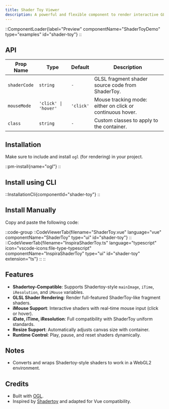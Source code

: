 ```yaml
---
title: Shader Toy Viewer
description: A powerful and flexible component to render interactive GLSL shaders from ShaderToy in the browser.
---
```


::ComponentLoader{label="Preview" componentName="ShaderToyDemo" type="examples" id="shader-toy"}
::

## API

| Prop Name    | Type                 | Default   | Description                                               |
| ------------ | -------------------- | --------- | --------------------------------------------------------- |
| `shaderCode` | `string`             | `-`       | GLSL fragment shader source code from ShaderToy.          |
| `mouseMode`  | `'click' \| 'hover'` | `'click'` | Mouse tracking mode: either on click or continuous hover. |
| `class`      | `string`             | `-`       | Custom classes to apply to the container.                 |

## Installation

Make sure to include and install `ogl` (for rendering) in your project.

::pm-install{name="ogl"}
::

## Install using CLI

::InstallationCli{componentId="shader-toy"}
::

## Install Manually

Copy and paste the following code:

::code-group
::CodeViewerTab{filename="ShaderToy.vue" language="vue" componentName="ShaderToy" type="ui" id="shader-toy"}
::
::CodeViewerTab{filename="InspiraShaderToy.ts" language="typescript" icon="vscode-icons:file-type-typescript" componentName="InspiraShaderToy" type="ui" id="shader-toy" extension="ts"}
::
::

## Features

- **Shadertoy-Compatible**: Supports Shadertoy-style `mainImage`, `iTime`, `iResolution`, and `iMouse` variables.
- **GLSL Shader Rendering**: Render full-featured ShaderToy-like fragment shaders.
- **iMouse Support**: Interactive shaders with real-time mouse input (click or hover).
- **iDate, iTime, iResolution**: Full compatibility with ShaderToy uniform standards.
- **Resize Support**: Automatically adjusts canvas size with container.
- **Runtime Control**: Play, pause, and reset shaders dynamically.

## Notes

- Converts and wraps Shadertoy-style shaders to work in a WebGL2 environment.

## Credits

- Built with [OGL](https://github.com/oframe/ogl).
- Inspired by [Shadertoy](https://shadertoy.com/) and adapted for Vue compatibility.
